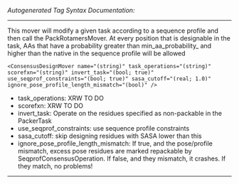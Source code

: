 _Autogenerated Tag Syntax Documentation:_

---
This mover will modify a given task according to a sequence profile and then call the PackRotamersMover. At every position that is designable in the task, AAs that have a probability greater than min_aa_probability_ and higher than the native in the sequence profile will be allowed

```
<ConsensusDesignMover name="(string)" task_operations="(string)" scorefxn="(string)" invert_task="(bool; true)" use_seqprof_constraints="(bool; true)" sasa_cutoff="(real; 1.0)" ignore_pose_profile_length_mismatch="(bool)" />
```

-   task_operations: XRW TO DO
-   scorefxn: XRW TO DO
-   invert_task: Operate on the residues specified as non-packable in the PackerTask
-   use_seqprof_constraints: use sequence profile constraints
-   sasa_cutoff: skip designing residues with SASA lower than this
-   ignore_pose_profile_length_mismatch: If true, and the pose/profile mismatch, excess pose residues are marked repackable by SeqprofConsensusOperation.  If false, and they mismatch, it crashes.  If they match, no problems!

---
